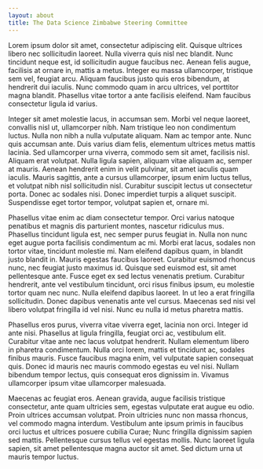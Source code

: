 ```yaml
---
layout: about
title: The Data Science Zimbabwe Steering Committee
---
```


Lorem ipsum dolor sit amet, consectetur adipiscing elit. Quisque ultrices libero nec sollicitudin laoreet. Nulla viverra quis nisl nec blandit. Nunc tincidunt neque est, id sollicitudin augue faucibus nec. Aenean felis augue, facilisis at ornare in, mattis a metus. Integer eu massa ullamcorper, tristique sem vel, feugiat arcu. Aliquam faucibus justo quis eros bibendum, at hendrerit dui iaculis. Nunc commodo quam in arcu ultrices, vel porttitor magna blandit. Phasellus vitae tortor a ante facilisis eleifend. Nam faucibus consectetur ligula id varius.

Integer sit amet molestie lacus, in accumsan sem. Morbi vel neque laoreet, convallis nisl ut, ullamcorper nibh. Nam tristique leo non condimentum luctus. Nulla non nibh a nulla vulputate aliquam. Nam ac tempor ante. Nunc quis accumsan ante. Duis varius diam felis, elementum ultrices metus mattis lacinia. Sed ullamcorper urna viverra, commodo sem sit amet, facilisis nisl. Aliquam erat volutpat. Nulla ligula sapien, aliquam vitae aliquam ac, semper at mauris. Aenean hendrerit enim in velit pulvinar, sit amet iaculis quam iaculis. Mauris sagittis, ante a cursus ullamcorper, ipsum enim luctus tellus, et volutpat nibh nisl sollicitudin nisl. Curabitur suscipit lectus ut consectetur porta. Donec ac sodales nisi. Donec imperdiet turpis a aliquet suscipit. Suspendisse eget tortor tempor, volutpat sapien et, ornare mi.

Phasellus vitae enim ac diam consectetur tempor. Orci varius natoque penatibus et magnis dis parturient montes, nascetur ridiculus mus. Phasellus tincidunt ligula est, nec semper purus feugiat in. Nulla non nunc eget augue porta facilisis condimentum ac mi. Morbi erat lacus, sodales non tortor vitae, tincidunt molestie mi. Nam eleifend dapibus quam, in blandit justo blandit in. Mauris egestas faucibus laoreet. Curabitur euismod rhoncus nunc, nec feugiat justo maximus id. Quisque sed euismod est, sit amet pellentesque ante. Fusce eget ex sed lectus venenatis pretium. Curabitur hendrerit, ante vel vestibulum tincidunt, orci risus finibus ipsum, eu molestie tortor quam nec nunc. Nulla eleifend dapibus laoreet. In ut leo a erat fringilla sollicitudin. Donec dapibus venenatis ante vel cursus. Maecenas sed nisi vel libero volutpat fringilla id vel nisi. Nunc eu nulla id metus pharetra mattis.

Phasellus eros purus, viverra vitae viverra eget, lacinia non orci. Integer id ante nisi. Phasellus at ligula fringilla, feugiat orci ac, vestibulum elit. Curabitur vitae ante nec lacus volutpat hendrerit. Nullam elementum libero in pharetra condimentum. Nulla orci lorem, mattis et tincidunt ac, sodales finibus mauris. Fusce faucibus magna enim, vel vulputate sapien consequat quis. Donec id mauris nec mauris commodo egestas eu vel nisi. Nullam bibendum tempor lectus, quis consequat eros dignissim in. Vivamus ullamcorper ipsum vitae ullamcorper malesuada.

Maecenas ac feugiat eros. Aenean gravida, augue facilisis tristique consectetur, ante quam ultricies sem, egestas vulputate erat augue eu odio. Proin ultrices accumsan volutpat. Proin ultricies nunc non massa rhoncus, vel commodo magna interdum. Vestibulum ante ipsum primis in faucibus orci luctus et ultrices posuere cubilia Curae; Nunc fringilla dignissim sapien sed mattis. Pellentesque cursus tellus vel egestas mollis. Nunc laoreet ligula sapien, sit amet pellentesque magna auctor sit amet. Sed dictum urna ut mauris tempor luctus. 